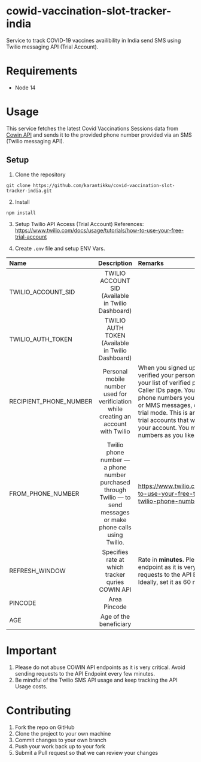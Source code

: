# cowid-vaccination-slot-tracker-india
Service to track COVID-19 vaccines availibility in India send SMS using Twilio messaging API (Trial Account).

# Requirements
- Node 14

# Usage

This service fetches the latest Covid Vaccinations Sessions data from [Cowin API](https://apisetu.gov.in/public/api/cowin) and sends it to the provided phone number provided via an SMS (Twilio messaging API).

## Setup
1. Clone the repository
```
git clone https://github.com/karantikku/covid-vaccination-slot-tracker-india.git
```
2. Install 
```
npm install
```

3. Setup Twilio API Access (Trial Account)
References: https://www.twilio.com/docs/usage/tutorials/how-to-use-your-free-trial-account

4. Create `.env` file and setup ENV Vars.

| Name   |      Description      |  Remarks |
|:---------|:-------------:|:-----|
| TWILIO_ACCOUNT_SID |  TWILIO ACCOUNT SID (Available in Twilio Dashboard) | |
|TWILIO_AUTH_TOKEN |    TWILIO AUTH TOKEN  (Available in Twilio Dashboard)   |   |
|RECIPIENT_PHONE_NUMBER | Personal mobile number used for verificiation while creating an account with Twilio |    When you signed up for your trial account, you verified your personal phone number. You can see your list of verified phone numbers on the Verified Caller IDs page. You must verify any non-Twilio phone numbers you wish to send SMS messages or MMS messages, or place phone calls to while in trial mode. This is an extra security measure for trial accounts that we remove once you upgrade your account. You may verify as many phone numbers as you like. |
| FROM_PHONE_NUMBER | Twilio phone number — a phone number purchased through Twilio — to send messages or make phone calls using Twilio. | https://www.twilio.com/docs/usage/tutorials/how-to-use-your-free-trial-account#get-your-first-twilio-phone-number |
| REFRESH_WINDOW | Specifies rate at which tracker quries COWIN API  |    Rate in **minutes**. Please do not abuse this API endpoint as it is very critical. Avoid sending requests to the API Endpoint every few minutes. Ideally, set it as 60 minutes. |
| PINCODE | Area Pincode |    |
| AGE | Age of the beneficiary  |   |

# Important
1. Please do not abuse COWIN API endpoints as it is very critical. Avoid sending requests to the API Endpoint every few minutes. 
2. Be mindful of the Twilio SMS API usage and keep tracking the API Usage costs.

# Contributing

1. Fork the repo on GitHub
2. Clone the project to your own machine
3. Commit changes to your own branch
4. Push your work back up to your fork
5. Submit a Pull request so that we can review your changes

